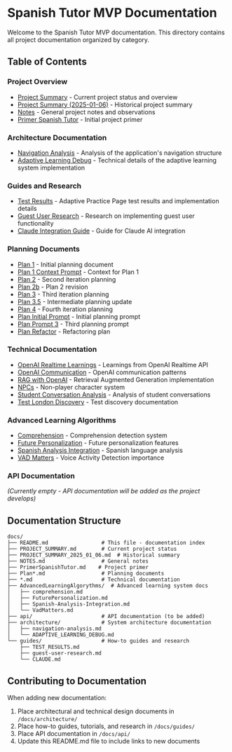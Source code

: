 # Spanish Tutor MVP Documentation

Welcome to the Spanish Tutor MVP documentation. This directory contains all project documentation organized by category.

## Table of Contents

### Project Overview
- [Project Summary](./PROJECT_SUMMARY.md) - Current project status and overview
- [Project Summary (2025-01-06)](./PROJECT_SUMMARY_2025_01_06.md) - Historical project summary
- [Notes](./NOTES.md) - General project notes and observations
- [Primer Spanish Tutor](./PrimerSpanishTutor.md) - Initial project primer

### Architecture Documentation
- [Navigation Analysis](./architecture/navigation-analysis.md) - Analysis of the application's navigation structure
- [Adaptive Learning Debug](./architecture/ADAPTIVE_LEARNING_DEBUG.md) - Technical details of the adaptive learning system implementation

### Guides and Research
- [Test Results](./guides/TEST_RESULTS.md) - Adaptive Practice Page test results and implementation details
- [Guest User Research](./guides/guest-user-research.md) - Research on implementing guest user functionality
- [Claude Integration Guide](./guides/CLAUDE.md) - Guide for Claude AI integration

### Planning Documents
- [Plan 1](./Plan1.md) - Initial planning document
- [Plan 1 Context Prompt](./Plan1ContextPrompt.md) - Context for Plan 1
- [Plan 2](./Plan2.md) - Second iteration planning
- [Plan 2b](./Plan2b.md) - Plan 2 revision
- [Plan 3](./Plan3.md) - Third iteration planning
- [Plan 3.5](./Plan35.md) - Intermediate planning update
- [Plan 4](./Plan4.md) - Fourth iteration planning
- [Plan Initial Prompt](./PlanInitialPrompt.md) - Initial planning prompt
- [Plan Prompt 3](./Planprompt3.md) - Third planning prompt
- [Plan Refactor](./Planrefactor.md) - Refactoring plan

### Technical Documentation
- [OpenAI Realtime Learnings](./openai-realtime-learnings.md) - Learnings from OpenAI Realtime API
- [OpenAI Communication](./openaicommunication.md) - OpenAI communication patterns
- [RAG with OpenAI](./RagwithOpenai.md) - Retrieval Augmented Generation implementation
- [NPCs](./npcs.md) - Non-player character system
- [Student Conversation Analysis](./StudentConversationAnalysis.md) - Analysis of student conversations
- [Test London Discovery](./test-london-discovery.md) - Test discovery documentation

### Advanced Learning Algorithms
- [Comprehension](./AdvancedLearningAlgorythms/comprehension.md) - Comprehension detection system
- [Future Personalization](./AdvancedLearningAlgorythms/FuturePersonalization.md) - Future personalization features
- [Spanish Analysis Integration](./AdvancedLearningAlgorythms/Spanish-Analysis-Integration.md) - Spanish language analysis
- [VAD Matters](./AdvancedLearningAlgorythms/VadMatters.md) - Voice Activity Detection importance

### API Documentation
*(Currently empty - API documentation will be added as the project develops)*

## Documentation Structure

```
docs/
├── README.md                 # This file - documentation index
├── PROJECT_SUMMARY.md        # Current project status
├── PROJECT_SUMMARY_2025_01_06.md  # Historical summary
├── NOTES.md                  # General notes
├── PrimerSpanishTutor.md    # Project primer
├── Plan*.md                  # Planning documents
├── *.md                      # Technical documentation
├── AdvancedLearningAlgorythms/  # Advanced learning system docs
│   ├── comprehension.md
│   ├── FuturePersonalization.md
│   ├── Spanish-Analysis-Integration.md
│   └── VadMatters.md
├── api/                      # API documentation (to be added)
├── architecture/             # System architecture documentation
│   ├── navigation-analysis.md
│   └── ADAPTIVE_LEARNING_DEBUG.md
└── guides/                   # How-to guides and research
    ├── TEST_RESULTS.md
    ├── guest-user-research.md
    └── CLAUDE.md
```

## Contributing to Documentation

When adding new documentation:
1. Place architectural and technical design documents in `/docs/architecture/`
2. Place how-to guides, tutorials, and research in `/docs/guides/`
3. Place API documentation in `/docs/api/`
4. Update this README.md file to include links to new documents